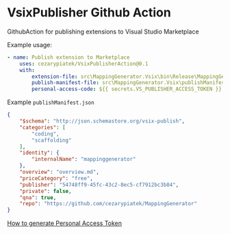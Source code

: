 # VsixPublisher Github Action
GithubAction for publishing extensions to Visual Studio Marketplace


Example usage:

```yml
- name: Publish extension to Marketplace
    uses: cezarypiatek/VsixPublisherAction@0.1
    with:
        extension-file: src\MappingGenerator.Vsix\bin\Release\MappingGenerator.vsix
        publish-manifest-file: src\MappingGenerator.Vsix\publishManifest.json
        personal-access-code: ${{ secrets.VS_PUBLISHER_ACCESS_TOKEN }}
```

Example `publishManifest.json`

```json
{
    "$schema": "http://json.schemastore.org/vsix-publish",
    "categories": [
        "coding",
        "scaffolding"
    ],
    "identity": {
        "internalName": "mappinggenerator"
    },
    "overview": "overview.md",
    "priceCategory": "free",
    "publisher": "54748ff9-45fc-43c2-8ec5-cf7912bc3b84",
    "private": false,
    "qna": true,
    "repo": "https://github.com/cezarypiatek/MappingGenerator"
}
```

[How to generate Personal Access Token](https://code.visualstudio.com/api/working-with-extensions/publishing-extension#get-a-personal-access-token)
